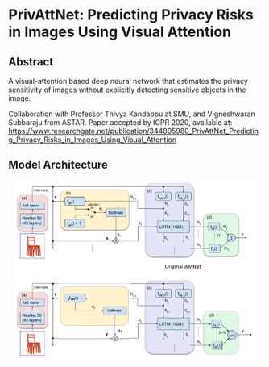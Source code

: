 # PrivAttNet: Predicting Privacy Risks in Images Using Visual Attention

## Abstract
A visual-attention based deep neural network that estimates the privacy sensitivity of images without explicitly detecting
sensitive objects in the image. 

Collaboration with Professor Thivya Kandappu at SMU, and Vigneshwaran Subbaraju from ASTAR.
Paper accepted by ICPR 2020, available at:
https://www.researchgate.net/publication/344805980_PrivAttNet_Predicting_Privacy_Risks_in_Images_Using_Visual_Attention

## Model Architecture
![Alt text](./imgs/PrivAttNet_architecture.PNG?raw=true "PrivAttNet Model")
